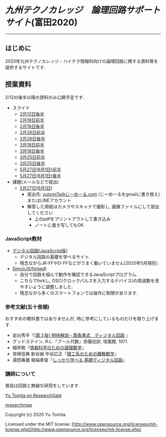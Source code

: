 # *九州テクノカレッジ　論理回路サポートサイト*(富田2020)

***

## はじめに
2020年九州テクノカレッジ・ハイテク情報科向けの論理回路に関する資料等を提供するサイトです．

## 授業資料
2/12の後半以降の資料のみ公開予定です．

- スライド
    - [2月12日後半](https://www.dropbox.com/s/ytqq2k5z9hd8hz6/200212b.pdf)
    - [2月19日前半](https://www.dropbox.com/s/wlshuvalvedbh1g/200219a.pdf)
    - [2月19日後半](https://www.dropbox.com/s/hhxwycld0x0le4d/200219b.pdf)
    - [2月26日前半](https://www.dropbox.com/s/xhxd60qtwg6scqz/200226a.pdf)
    - [2月26日後半](https://www.dropbox.com/s/l8wjvgq8q0cp929/200226b.pdf)
    - [3月18日前半](https://www.dropbox.com/s/6pynw7l3zv57wuk/200318a.pdf)
    - [3月18日後半](https://www.dropbox.com/s/4zeuhecav2szhpg/200318b.pdf)
    - [3月25日前半](https://www.dropbox.com/s/dplk8qh541ehj2g/200325a.pdf)
    - [3月25日後半](https://www.dropbox.com/s/4bpfvpm9ouuyno5/200325b.pdf)
    - [5月27日(6月1日)前半](https://yutomi7a.github.io/simcirjs/200527a/#/)
    - [5月27日(6月1日)後半](https://yutomi7a.github.io/simcirjs/200527b/#/)
- 課題(メールなどで提出)
    - [5月27日(6月1日)](https://www.dropbox.com/s/mjr5fztlr8dr4ci/200527qa.pdf?dl=0)
      - 提出先: yutomi7a@じーめーる.com (じーめーるをgmailに書き換え) またはLINEアカウント
      - 解答した用紙はカメラやスキャナで撮影し, 画像ファイルにして提出してください
        - 上のpdfをプリントアウトして書き込み
        - ノートに書き写してもOK
  
### JavaScript教材 

- [デジタル回路[JavaScript版]](http://home.a00.itscom.net/hatada/_toc/dc.html#dc2sim)
  - デジタル回路の基礎を学べるサイト. 
  - 残念ながらJK-FFやD-FFなどがうまく動いていません(2020年5月現在).
- [SimcirJS(forked)](sandbox.html)
  - 自分で回路を組んで動作を確認できるJavaScriptプログラム.
  - こちらでforkし, OSC(クロックパルスを入力するデバイス)の周波数を見やすいように調整しました.
  - 残念ながら多くのスマートフォンでは操作に制限があります.

### 参考文献(五十音順)

おすすめの教科書ではありませんが, 特に参考にしているものだけを取り上げます.

- 岩出秀平『[[第３版] 明快解説・箇条書式　ディジタル回路](http://muisuri.my.coocan.jp/electro.html) 』
- グッドステイン, R.L.『ブール代数』赤攝也訳, 培風館, 1971.
- 細井勉『[情報科学のための論理数学](https://www.nippyo.co.jp/shop/book/1291.html)』
- 宮崎佳典 新谷誠 中谷広正『[理工系のための離散数学](http://www.tokyo-tosho.co.jp/books/ISBN978-4-489-02152-7.html)』
- 湯田春雄 堀端孝俊『[しっかり学べる 基礎ディジタル回路](https://www.morikita.co.jp/books/book/1864)』

### 講師について

普段は回路と無縁な研究をしています.

<a href="https://www.researchgate.net/profile/Yu_Tomita3">Yu Tomita on ResearchGate</a>

[researchmap](https://researchmap.jp/yu_tomita)

Copyright (c) 2020 Yu Tomita

Licensed under the MIT license:
  [http://www.opensource.org/licenses/mit-license.php](http://www.opensource.org/licenses/mit-license.php)